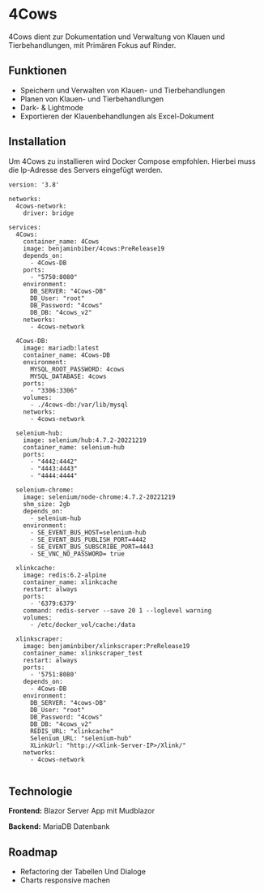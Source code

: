 # 4Cows

4Cows dient zur Dokumentation und Verwaltung von Klauen und Tierbehandlungen, mit Primären Fokus auf Rinder.
## Funktionen

- Speichern und Verwalten von Klauen- und Tierbehandlungen
- Planen von Klauen- und Tierbehandlungen
- Dark- & Lightmode
- Exportieren der Klauenbehandlungen als Excel-Dokument


## Installation

Um 4Cows zu installieren wird Docker Compose empfohlen. Hierbei muss die Ip-Adresse des Servers eingefügt werden.

```docker-compse
version: '3.8'

networks:
  4cows-network: 
    driver: bridge

services:
  4Cows:
    container_name: 4Cows
    image: benjaminbiber/4cows:PreRelease19
    depends_on:
      - 4Cows-DB
    ports:
      - "5750:8080"
    environment:
      DB_SERVER: "4Cows-DB"  
      DB_User: "root" 
      DB_Password: "4cows"
      DB_DB: "4cows_v2"
    networks:
      - 4cows-network 

  4Cows-DB:
    image: mariadb:latest
    container_name: 4Cows-DB
    environment:
      MYSQL_ROOT_PASSWORD: 4cows
      MYSQL_DATABASE: 4cows
    ports:
      - "3306:3306"
    volumes:
      - ./4cows-db:/var/lib/mysql
    networks:
      - 4cows-network 

  selenium-hub:
    image: selenium/hub:4.7.2-20221219
    container_name: selenium-hub
    ports:
      - "4442:4442"
      - "4443:4443"
      - "4444:4444"
   
  selenium-chrome:
    image: selenium/node-chrome:4.7.2-20221219
    shm_size: 2gb
    depends_on:
      - selenium-hub
    environment:
      - SE_EVENT_BUS_HOST=selenium-hub
      - SE_EVENT_BUS_PUBLISH_PORT=4442
      - SE_EVENT_BUS_SUBSCRIBE_PORT=4443
      - SE_VNC_NO_PASSWORD= true

  xlinkcache:
    image: redis:6.2-alpine
    container_name: xlinkcache
    restart: always
    ports:
      - '6379:6379'
    command: redis-server --save 20 1 --loglevel warning
    volumes: 
      - /etc/docker_vol/cache:/data

  xlinkscraper:
    image: benjaminbiber/xlinkscraper:PreRelease19
    container_name: xlinkscraper_test
    restart: always
    ports:
      - '5751:8080'
    depends_on:
      - 4Cows-DB
    environment:
      DB_SERVER: "4cows-DB"  
      DB_User: "root" 
      DB_Password: "4cows"
      DB_DB: "4cows_v2"
      REDIS_URL: "xlinkcache"
      Selenium_URL: "selenium-hub"
      XLinkUrl: "http://<Xlink-Server-IP>/Xlink/"
    networks:
      - 4cows-network 


```


## Technologie

**Frontend:** Blazor Server App mit Mudblazor

**Backend:** MariaDB Datenbank


## Roadmap

- Refactoring der Tabellen Und Dialoge
- Charts responsive machen
